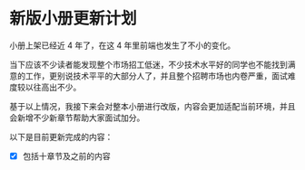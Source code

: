 # 新版小册更新计划

小册上架已经近 4 年了，在这 4 年里前端也发生了不小的变化。

当下应该不少读者能发现整个市场招工低迷，不少技术水平好的同学也不能找到满意的工作，更别说技术平平的大部分人了，并且整个招聘市场也内卷严重，面试难度较以往高出不少。

基于以上情况，我接下来会对整本小册进行改版，内容会更加适配当前环境，并且会新增不少新章节帮助大家面试加分。

以下是目前更新完成的内容：

- [x] 包括十章节及之前的内容
